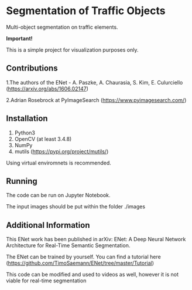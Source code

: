 # Segmentation of Traffic Objects

Multi-object segmentation on traffic elements.


**Important!**

This is a simple project for visualization purposes only.

## Contributions

1.The authors of the ENet - A. Paszke, A. Chaurasia, S. Kim, E. Culurciello (https://arxiv.org/abs/1606.02147)

2.Adrian Rosebrock at PyImageSearch (https://www.pyimagesearch.com/)

## Installation

1. Python3
2. OpenCV (at least 3.4.8)
3. NumPy
4. mutils (https://pypi.org/project/mutils/)


Using virtual enviromnets is recommended.

## Running

The code can be run on Jupyter Notebook.

The input images should be put within the folder ./images

## Additional Information

This ENet work has been published in arXiv: ENet: A Deep Neural Network Architecture for Real-Time Semantic Segmentation.

The ENet can be trained by yourself. You can find a tutorial here (https://github.com/TimoSaemann/ENet/tree/master/Tutorial)

This code can be modified and used to videos as well, however it is not viable for real-time segmentation
